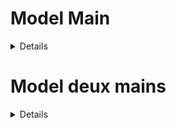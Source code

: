 
<h1>Model Main</h1>

<details>
  <h2> one frame </h2>

    Labels: 
   
   

    Commentaire: Par exemple les signes ok gauche, signe ok droite, signe ok haut, signe ok bas = signe ok
                 techinque des 3 detections (toutes les 3 détections on prend la plus présente)





  <h2>LSTM (5 frames) </h2>
</details>




<h1>Model deux mains</h1>
<details>dzdaz</details>





